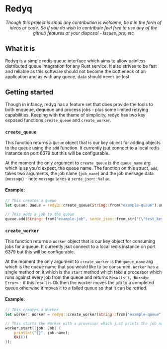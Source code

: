 # Redyq
<p align="center"><i>Though this project is small any contribution is welcome, be it in the form of ideas or code. So if you do wish to contribute feel free to use any of the github features at your disposal - issues, prs, etc</i></p>


## What it is 
Redyq is a simple redis queue interface which aims to allow painless distributed queue integration for any Rust service. It also strives to be fast and reliable as this software should not become the bottleneck of an application and as with any queue, data should never be lost. 

## Getting started
Though in infancy, redyq has a feature set that does provide the tools to both enqueue, dequeue and process jobs - plus some limited retrying capabilities. Keeping with the theme of simplicity, redyq has two key exposed functions `create_queue` and `create_worker`.

### `create_queue`

This function returns a `Queue` object that is our key object for adding objects to the queue using the `add` function. It currently jsut connect to a local redis instance on port 6379 but this will be configurable. 

At the moment the only argument to `create_queue` is the `queue_name` arg which is as you'd expect, the queue name. The function on this struct, `add`, takes two arguments, the job name (`job_name`) and the job message data (`message`) - note `message` takes a `serde_json::Value`. 

#### Example:

```rust
// This creates a queue
let queue: Queue = redyq::create_queue(String::from("example-queue").unwrap());

// This adds a job to the queue
queue.add(String::from("example-job", serde_json::from_str("{\"test_key\":\"test_value\"}").unwrap());

```

### `create_worker`

This function returns a `Worker` object that is our key object for consuming jobs for a queue. It currently jsut connect to a local redis instance on port 6379 but this will be configurable. 

At the moment the only argument to `create_worker` is the `queue_name` arg which is the queue name that you would like to be consumed. `Worker` has a single method on it which is the `start` method which take a processor which runs against every job from the queue and returns `Result<(), Box<dyn Error>` - if this result is Ok then the worker moves the job to a completed queue otherwise it moves it to a failed queue so that it can be retried. 

#### Example:

```rust
// This creates a Worker
let worker: Worker = redyq::create_worker(String::from("example-queue")).unwrap();

// This starts the Worker with a provessor which just prints the job name
worker.start(|job: Job| {
    println!("{}", job.name);
    Ok(())
});
```
